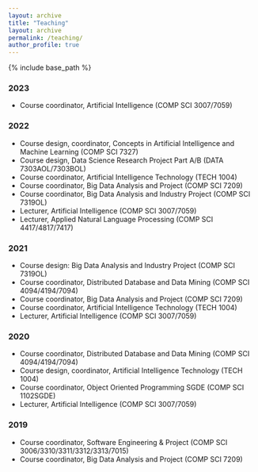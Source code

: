 ```yaml
---
layout: archive
title: "Teaching"
layout: archive
permalink: /teaching/
author_profile: true
---
```


{% include base_path %}


### 2023
- Course coordinator, Artificial Intelligence (COMP SCI 3007/7059) 
	   
### 2022	   
- Course design, coordinator, Concepts in Artificial Intelligence and Machine Learning (COMP SCI 7327) 
- Course design, Data Science Research Project Part A/B (DATA 7303AOL/7303BOL) 
- Course coordinator, Artificial Intelligence Technology (TECH 1004) 
- Course coordinator, Big Data Analysis and Project (COMP SCI 7209)
- Course coordinator, Big Data Analysis and Industry Project (COMP SCI 7319OL) 
- Lecturer, Artificial Intelligence (COMP SCI 3007/7059) 
- Lecturer, Applied Natural Language Processing (COMP SCI 4417/4817/7417) 
	   
### 2021
- Course design: Big Data Analysis and Industry Project (COMP SCI 7319OL) 	
- Course coordinator, Distributed Database and Data Mining (COMP SCI 4094/4194/7094) 
- Course coordinator, Big Data Analysis and Project (COMP SCI 7209) 
- Course coordinator, Artificial Intelligence Technology (TECH 1004) 
- Lecturer, Artificial Intelligence (COMP SCI 3007/7059) 
	   
### 2020
- Course coordinator, Distributed Database and Data Mining (COMP SCI 4094/4194/7094) 
- Course design, coordinator, Artificial Intelligence Technology (TECH 1004) 
- Course coordinator, Object Oriented Programming SGDE (COMP SCI 1102SGDE) 
- Lecturer, Artificial Intelligence (COMP SCI 3007/7059) 
	   
### 2019
- Course coordinator, Software Engineering & Project (COMP SCI 3006/3310/3311/3312/3313/7015) 
- Course coordinator, Big Data Analysis and Project (COMP SCI 7209)
      		 	